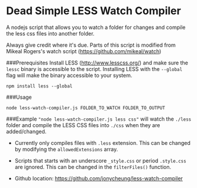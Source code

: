 Dead Simple LESS Watch Compiler
===================

A nodejs script that allows you to watch a folder for changes and compile the less css files into another folder.

Always give credit where it's due. Parts of this script is modified from Mikeal Rogers's watch script (https://github.com/mikeal/watch)

###Prerequisites
Install LESS (http://www.lesscss.org/) and make sure the `lessc` binary is accessible to the script. Installing LESS with the `--global` flag will make the binary accessible to your system.
```
npm install less --global
```

###Usage 
```
node less-watch-compiler.js FOLDER_TO_WATCH FOLDER_TO_OUTPUT
```
###Example 
`"node less-watch-compiler.js less css"` will watch the `./less` folder and compile the LESS CSS files into `./css` when they are added/changed.
   
* Currently only compiles files with `.less` extension. This can be changed by modifying the `allowedExtensions` array.
* Scripts that starts with an underscore `_style.css` or period `.style.css` are ignored. This can be changed in the `filterFiles()` function.

* Github location: https://github.com/jonycheung/less-watch-compiler


